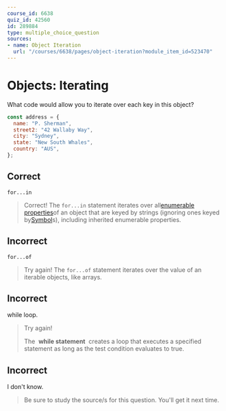 ```yaml
---
course_id: 6638
quiz_id: 42560
id: 289884
type: multiple_choice_question
sources:
- name: Object Iteration
  url: "/courses/6638/pages/object-iteration?module_item_id=523470"
---
```


# Objects: Iterating

What code would allow you to iterate over each key in this object?

```javascript
const address = {
  name: "P. Sherman",
  street2: "42 Wallaby Way",
  city: "Sydney",
  state: "New South Whales",
  country: "AUS",
};
```

## Correct

`for...in`

> Correct! The `for...in` statement iterates over all[enumerable
> properties](https://developer.mozilla.org/en-US/docs/Web/JavaScript/Enumerability_and_ownership_of_properties)of
> an object that are keyed by strings (ignoring ones keyed
> by[Symbol](https://developer.mozilla.org/en-US/docs/Web/JavaScript/Reference/Global_Objects/Symbol)s),
> including inherited enumerable properties.

## Incorrect

`for...of`

> Try again! The `for...of` statement iterates over the value of an iterable
> objects, like arrays.

## Incorrect

while loop.

> Try again!
> 
> The&nbsp; **while statement** &nbsp;creates a loop that executes a specified
> statement as long as the test condition evaluates to true.

## Incorrect

I don't know.

> Be sure to study the source/s for this question. You'll get it next time.
